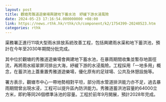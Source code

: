 ```yaml
---
layout: post
title: 觀塘秀雅道遊樂場興建地下蓄水池　紓緩下游水浸風險
date: 2024-05-23 17:16:54.000000000 +08:00
link: https://news.rthk.hk/rthk/ch/component/k2/1754399-20240523.htm
categories: rthk
---
```


渠務署正進行11項大型雨水排放系統改善工程，包括興建雨水渠和地下蓄洪池，預計在今年至2030年期間分批完成。

其中位於觀塘的秀雅道遊樂場會興建地下蓄水池，在暴雨期間收集並暫存地面徑流，再將雨水經翠屏河排出大海，紓緩下游的水浸風險。工程採用「一地多用」概念，在蓄洪池上蓋重置秀雅道遊樂場，優化原有的足球場、公共及休憩設施等。

署方表示，觀塘市中心一帶地勢相對平坦，部分雨水管道排洪能力亦不足，過去暴雨期間曾出現水浸，工程可以提升區內防洪能力。秀雅道蓄洪池容量約64000立方米，即約等同26個標準泳池的容量。工程於前年9月開展，預計2028年完成。
